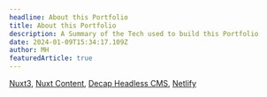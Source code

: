 ```yaml
---
headline: About this Portfolio
title: About this Portfolio
description: A Summary of the Tech used to build this Portfolio
date: 2024-01-09T15:34:17.109Z
author: MH
featuredArticle: true
---
```

[Nuxt3](https://nuxt.com/), [Nuxt Content](https://content.nuxt.com/), [Decap Headless CMS](https://decapcms.org/), [Netlify](https://www.netlify.com/)